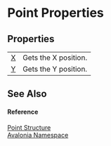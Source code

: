 # Point Properties




## Properties
<table>
<tr>
<td><a href="P_Avalonia_Point_X">X</a></td>
<td>Gets the X position.</td>
</tr>
<tr>
<td><a href="P_Avalonia_Point_Y">Y</a></td>
<td>Gets the Y position.</td>
</tr>
</table>

## See Also


#### Reference
<a href="T_Avalonia_Point">Point Structure</a>  
<a href="N_Avalonia">Avalonia Namespace</a>  
